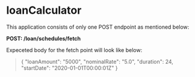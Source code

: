 # loanCalculator

This application consists of only one POST endpoint as mentioned below:

 __POST: /loan/schedules/fetch__

Expeceted body for the fetch point will look like below:
> {
"loanAmount": "5000",
"nominalRate": "5.0",
"duration": 24,
"startDate": "2020-01-01T00:00:01Z"
}

